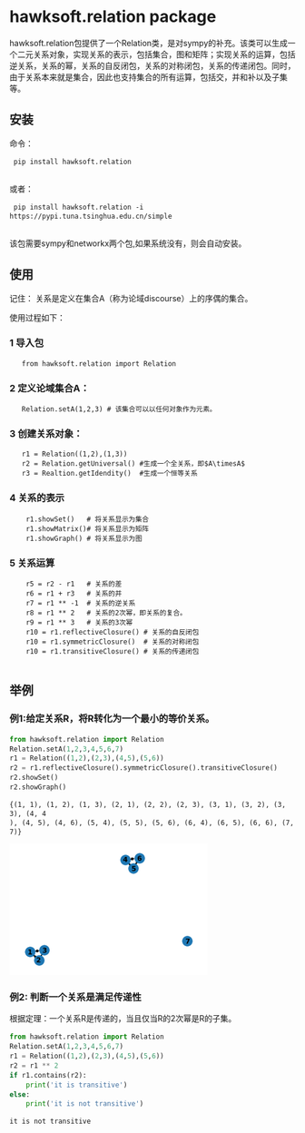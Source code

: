 # hawksoft.relation package



hawksoft.relation包提供了一个Relation类，是对sympy的补充。该类可以生成一个二元关系对象，实现关系的表示，包括集合，图和矩阵；实现关系的运算，包括逆关系，关系的幂，关系的自反闭包，关系的对称闭包，关系的传递闭包。同时，由于关系本来就是集合，因此也支持集合的所有运算，包括交，并和补以及子集等。

## 安装

命令：
```
 pip install hawksoft.relation
 
```
 或者：
```
 pip install hawksoft.relation -i https://pypi.tuna.tsinghua.edu.cn/simple
 
```

该包需要sympy和networkx两个包,如果系统没有，则会自动安装。

## 使用

记住： 关系是定义在集合A（称为论域discourse）上的序偶的集合。

使用过程如下：
### 1 导入包
```
   from hawksoft.relation import Relation
```
### 2 定义论域集合A：
```
   Relation.setA(1,2,3) # 该集合可以以任何对象作为元素。
```
### 3 创建关系对象：
```
   r1 = Relation((1,2),(1,3))
   r2 = Relation.getUniversal() #生成一个全关系，即$A\timesA$
   r3 = Realtion.getIdendity()  #生成一个恒等关系
```
### 4 关系的表示
```
    r1.showSet()   # 将关系显示为集合
    r1.showMatrix()# 将关系显示为矩阵
    r1.showGraph() # 将关系显示为图
```

### 5 关系运算
```
    r5 = r2 - r1   # 关系的差
    r6 = r1 + r3   # 关系的并
    r7 = r1 ** -1  # 关系的逆关系
    r8 = r1 ** 2   # 关系的2次幂，即关系的复合。
    r9 = r1 ** 3   # 关系的3次幂 
    r10 = r1.reflectiveClosure() # 关系的自反闭包
    r10 = r1.symmetricClosure()  # 关系的对称闭包
    r10 = r1.transitiveClosure() # 关系的传递闭包
    
```

## 举例

### 例1:给定关系R，将R转化为一个最小的等价关系。


```python
from hawksoft.relation import Relation
Relation.setA(1,2,3,4,5,6,7)
r1 = Relation((1,2),(2,3),(4,5),(5,6))
r2 = r1.reflectiveClosure().symmetricClosure().transitiveClosure()
r2.showSet()
r2.showGraph()
```

    {(1, 1), (1, 2), (1, 3), (2, 1), (2, 2), (2, 3), (3, 1), (3, 2), (3, 3), (4, 4
    ), (4, 5), (4, 6), (5, 4), (5, 5), (5, 6), (6, 4), (6, 5), (6, 6), (7, 7)}




![png](output_4_1.png)
   

### 例2: 判断一个关系是满足传递性

 根据定理：一个关系R是传递的，当且仅当R的2次幂是R的子集。


```python
from hawksoft.relation import Relation
Relation.setA(1,2,3,4,5,6,7)
r1 = Relation((1,2),(2,3),(4,5),(5,6))
r2 = r1 ** 2
if r1.contains(r2):
    print('it is transitive')
else:
    print('it is not transitive')
```

    it is not transitive



```python

```
